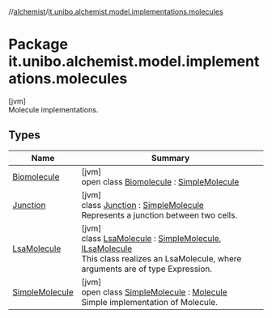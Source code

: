 //[alchemist](../../index.md)/[it.unibo.alchemist.model.implementations.molecules](index.md)

# Package it.unibo.alchemist.model.implementations.molecules

[jvm]\
Molecule implementations.

## Types

| Name | Summary |
|---|---|
| [Biomolecule](-biomolecule/index.md) | [jvm]<br>open class [Biomolecule](-biomolecule/index.md) : [SimpleMolecule](-simple-molecule/index.md) |
| [Junction](-junction/index.md) | [jvm]<br>class [Junction](-junction/index.md) : [SimpleMolecule](-simple-molecule/index.md)<br>Represents a junction between two cells. |
| [LsaMolecule](-lsa-molecule/index.md) | [jvm]<br>class [LsaMolecule](-lsa-molecule/index.md) : [SimpleMolecule](-simple-molecule/index.md), [ILsaMolecule](../it.unibo.alchemist.model.interfaces/-i-lsa-molecule/index.md)<br>This class realizes an LsaMolecule, where arguments are of type Expression. |
| [SimpleMolecule](-simple-molecule/index.md) | [jvm]<br>open class [SimpleMolecule](-simple-molecule/index.md) : [Molecule](../it.unibo.alchemist.model.interfaces/-molecule/index.md)<br>Simple implementation of Molecule. |
